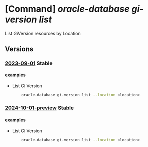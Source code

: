 # [Command] _oracle-database gi-version list_

List GiVersion resources by Location

## Versions

### [2023-09-01](/Resources/mgmt-plane/L3N1YnNjcmlwdGlvbnMve30vcHJvdmlkZXJzL29yYWNsZS5kYXRhYmFzZS9sb2NhdGlvbnMve30vZ2l2ZXJzaW9ucw==/2023-09-01.xml) **Stable**

<!-- mgmt-plane /subscriptions/{}/providers/oracle.database/locations/{}/giversions 2023-09-01 -->

#### examples

- List Gi Version
    ```bash
        oracle-database gi-version list --location <location>
    ```

### [2024-10-01-preview](/Resources/mgmt-plane/L3N1YnNjcmlwdGlvbnMve30vcHJvdmlkZXJzL29yYWNsZS5kYXRhYmFzZS9sb2NhdGlvbnMve30vZ2l2ZXJzaW9ucw==/2024-10-01-preview.xml) **Stable**

<!-- mgmt-plane /subscriptions/{}/providers/oracle.database/locations/{}/giversions 2024-10-01-preview -->

#### examples

- List Gi Version
    ```bash
        oracle-database gi-version list --location <location>
    ```

